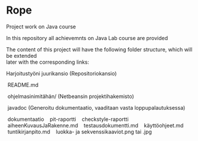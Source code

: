 # Rope

Project work on Java course

In this repository all achievemnts on Java Lab course are provided

The content of this project will have the following folder structure, which will be extended  
later with the corresponding links: 

Harjoitustyöni juurikansio (Repositoriokansio)

  README.md
  
  ohjelmasinimitähän/ (Netbeansin projektihakemisto)
  
  javadoc (Generoitu dokumentaatio, vaaditaan vasta loppupalautuksessa)
  
  dokumentaatio 
    pit-raportti
    checkstyle-raportti
    aiheenKuvausJaRakenne.md
    testausdokumentti.md
    käyttöohjeet.md
    tuntikirjanpito.md
    luokka- ja sekvenssikaaviot.png tai .jpg




